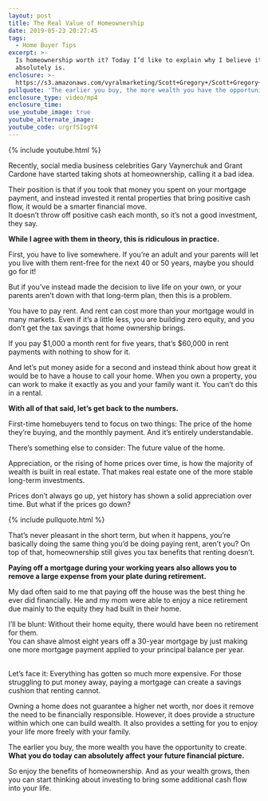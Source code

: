 ```yaml
---
layout: post
title: The Real Value of Homeownership
date: 2019-05-23 20:27:45
tags:
  - Home Buyer Tips
excerpt: >-
  Is homeownership worth it? Today I’d like to explain why I believe it
  absolutely is.
enclosure: >-
  https://s3.amazonaws.com/vyralmarketing/Scott+Gregory+/Scott+Gregory+Real+Estate+_+The+Real+Value+of+Homeownership.mp4
pullquote: 'The earlier you buy, the more wealth you have the opportunity to create.'
enclosure_type: video/mp4
enclosure_time:
use_youtube_image: true
youtube_alternate_image:
youtube_code: urgrfSIogY4
---
```


{% include youtube.html %}

Recently, social media business celebrities Gary Vaynerchuk and Grant Cardone have started taking shots at homeownership, calling it a bad idea.

Their position is that if you took that money you spent on your mortgage payment, and instead invested it rental properties that bring positive cash flow, it would be a smarter financial move.<br>It doesn’t throw off positive cash each month, so it’s not a good investment, they say.

**While I agree with them in theory, this is ridiculous in practice.&nbsp;**

First, you have to live somewhere. If you’re an adult and your parents will let you live with them rent-free for the next 40 or 50 years, maybe you should go for it\!

But if you’ve instead made the decision to live life on your own, or your parents aren’t down with that long-term plan, then this is a problem.

You have to pay rent. And rent can cost more than your mortgage would in many markets. Even if it’s a little less, you are building zero equity, and you don’t get the tax savings that home ownership brings.

If you pay $1,000 a month rent for five years, that’s $60,000 in rent payments with nothing to show for it.

And let’s put money aside for a second and instead think about how great it would be to have a house to call your home. When you own a property, you can work to make it exactly as you and your family want it. You can’t do this in a rental.

**With all of that said, let’s get back to the numbers.&nbsp;**

First-time homebuyers tend to focus on two things: The price of the home they’re buying, and the monthly payment. And it’s entirely understandable.

There’s something else to consider: The future value of the home.

Appreciation, or the rising of home prices over time, is how the majority of wealth is built in real estate. That makes real estate one of the more stable long-term investments.

Prices don’t always go up, yet history has shown a solid appreciation over time. But what if the prices go down?

{% include pullquote.html %}

That’s never pleasant in the short term, but when it happens, you’re basically doing the same thing you’d be doing paying rent, aren’t you? On top of that, homeownership still gives you tax benefits that renting doesn’t.

**Paying off a mortgage during your working years also allows you to remove a large expense from your plate during retirement.**

My dad often said to me that paying off the house was the best thing he ever did financially. He and my mom were able to enjoy a nice retirement due mainly to the equity they had built in their home.

I’ll be blunt: Without their home equity, there would have been no retirement for them.<br>You can shave almost eight years off a 30-year mortgage by just making one more mortgage payment applied to your principal balance per year.&nbsp;

<br>Let’s face it: Everything has gotten so much more expensive. For those struggling to put money away, paying a mortgage can create a savings cushion that renting cannot.

Owning a home does not guarantee a higher net worth, nor does it remove the need to be financially responsible. However, it does provide a structure within which one can build wealth. It also provides a setting for you to enjoy your life more freely with your family.

The earlier you buy, the more wealth you have the opportunity to create. **What you do today can absolutely affect your future financial picture.**

So enjoy the benefits of homeownership. And as your wealth grows, then you can start thinking about investing to bring some additional cash flow into your life.<br>&nbsp;